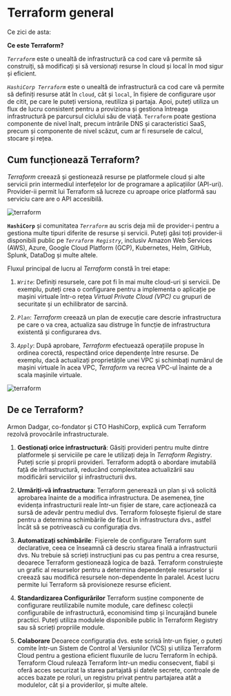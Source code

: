 # Terraform general

Ce zici de asta:


**Ce este Terraform?**

*`Terraform`* este o unealtă de infrastructură ca cod care vă permite să construiți, să modificați și să versionați resurse în cloud și local în mod sigur și eficient.

*`HashiCorp Terraform`* este o unealtă de infrastructură ca cod care vă permite să definiți resurse atât în `cloud`, cât și `local`, în fișiere de configurare ușor de citit, pe care le puteți versiona, reutiliza și partaja. Apoi, puteți utiliza un flux de lucru consistent pentru a proviziona și gestiona întreaga infrastructură pe parcursul ciclului său de viață. `Terraform` poate gestiona componente de nivel înalt, precum intrările DNS și caracteristici SaaS, precum și componente de nivel scăzut, cum ar fi resursele de calcul, stocare și rețea.


## Cum funcționează Terraform?

*Terraform* creează și gestionează resurse pe platformele cloud și alte servicii prin intermediul interfețelor lor de programare a aplicațiilor (API-uri). Provider-ii permit lui Terraform să lucreze cu aproape orice platformă sau serviciu care are o API accesibilă.

![terraform](https://developer.hashicorp.com/_next/image?url=https%3A%2F%2Fcontent.hashicorp.com%2Fapi%2Fassets%3Fproduct%3Dterraform%26version%3Drefs%252Fheads%252Fv1.6%26asset%3Dwebsite%252Fimg%252Fdocs%252Fintro-terraform-apis.png%26width%3D2048%26height%3D644&w=2048&q=75)

**`HashiCorp`** și comunitatea *`Terraform`* au scris deja mii de provider-i pentru a gestiona multe tipuri diferite de resurse și servicii. Puteți găsi toți provider-ii disponibili public pe *`Terraform Registry`*, inclusiv Amazon Web Services (AWS), Azure, Google Cloud Platform (GCP), Kubernetes, Helm, GitHub, Splunk, DataDog și multe altele.

Fluxul principal de lucru al *Terraform* constă în trei etape:

1. *`Write`*: Definiți resursele, care pot fi în mai multe cloud-uri și servicii. De exemplu, puteți crea o configurare pentru a implementa o aplicație pe mașini virtuale într-o rețea *Virtual Private Cloud (VPC)* cu grupuri de securitate și un echilibrator de sarcină.

2. *`Plan`*: *Terraform* creează un plan de execuție care descrie infrastructura pe care o va crea, actualiza sau distruge în funcție de infrastructura existentă și configurarea dvs.

3. *`Apply`*: După aprobare, *Terraform* efectuează operațiile propuse în ordinea corectă, respectând orice dependențe între resurse. De exemplu, dacă actualizați proprietățile unei VPC și schimbați numărul de mașini virtuale în acea VPC, *Terraform* va recrea VPC-ul înainte de a scala mașinile virtuale.


![terraform](https://developer.hashicorp.com/_next/image?url=https%3A%2F%2Fcontent.hashicorp.com%2Fapi%2Fassets%3Fproduct%3Dterraform%26version%3Drefs%252Fheads%252Fv1.6%26asset%3Dwebsite%252Fimg%252Fdocs%252Fintro-terraform-workflow.png%26width%3D2038%26height%3D1773&w=2048&q=75)

## **De ce Terraform?**
Armon Dadgar, co-fondator și CTO HashiCorp, explică cum Terraform rezolvă provocările infrastructurale. 

1. **Gestionați orice infrastructură**: Găsiți provideri pentru multe dintre platformele și serviciile pe care le utilizați deja în *Terraform Registry*. Puteți scrie și proprii provideri. Terraform adoptă o abordare imutabilă față de infrastructură, reducând complexitatea actualizării sau modificării serviciilor și infrastructurii dvs.

2. **Urmăriți-vă infrastructura**: Terraform generează un plan și vă solicită aprobarea înainte de a modifica infrastructura. De asemenea, ține evidența infrastructurii reale într-un fișier de stare, care acționează ca sursă de adevăr pentru mediul dvs. Terraform folosește fișierul de stare pentru a determina schimbările de făcut în infrastructura dvs., astfel încât să se potrivească cu configurația dvs.

3. **Automatizați schimbările**: Fișierele de configurare Terraform sunt declarative, ceea ce înseamnă că descriu starea finală a infrastructurii dvs. Nu trebuie să scrieți instrucțiuni pas cu pas pentru a crea resurse, deoarece Terraform gestionează logica de bază. Terraform construiește un grafic al resurselor pentru a determina dependențele resurselor și creează sau modifică resursele non-dependente în paralel. Acest lucru permite lui Terraform să provisioneze resurse eficient.

4. **Standardizarea Configurărilor**
Terraform susține componente de configurare reutilizabile numite module, care definesc colecții configurabile de infrastructură, economisind timp și încurajând bunele practici. Puteți utiliza modulele disponibile public în Terraform Registry sau să scrieți propriile module.

5. **Colaborare**
Deoarece configurația dvs. este scrisă într-un fișier, o puteți comite într-un Sistem de Control al Versiunilor (VCS) și utiliza Terraform Cloud pentru a gestiona eficient fluxurile de lucru Terraform în echipă. Terraform Cloud rulează Terraform într-un mediu consecvent, fiabil și oferă acces securizat la starea partajată și datele secrete, controale de acces bazate pe roluri, un registru privat pentru partajarea atât a modulelor, cât și a providerilor, și multe altele.
